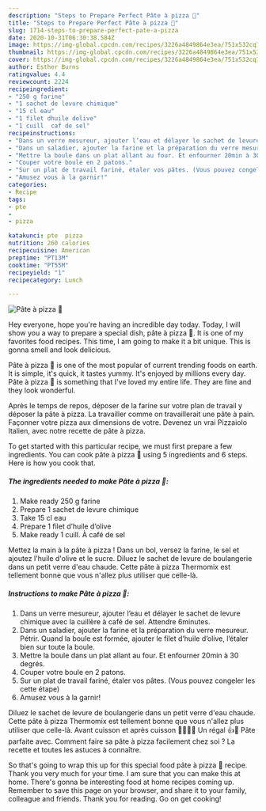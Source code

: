 ```yaml
---
description: "Steps to Prepare Perfect Pâte à pizza 🍕"
title: "Steps to Prepare Perfect Pâte à pizza 🍕"
slug: 1714-steps-to-prepare-perfect-pate-a-pizza
date: 2020-10-31T06:30:38.584Z
image: https://img-global.cpcdn.com/recipes/3226a4849864e3ea/751x532cq70/pate-a-pizza-🍕-photo-principale-de-la-recette.jpg
thumbnail: https://img-global.cpcdn.com/recipes/3226a4849864e3ea/751x532cq70/pate-a-pizza-🍕-photo-principale-de-la-recette.jpg
cover: https://img-global.cpcdn.com/recipes/3226a4849864e3ea/751x532cq70/pate-a-pizza-🍕-photo-principale-de-la-recette.jpg
author: Esther Burns
ratingvalue: 4.4
reviewcount: 2224
recipeingredient:
- "250 g farine"
- "1 sachet de levure chimique"
- "15 cl eau"
- "1 filet dhuile dolive"
- "1 cuill  caf de sel"
recipeinstructions:
- "Dans un verre mesureur, ajouter l’eau et délayer le sachet de levure chimique avec la cuillère à café de sel. Attendre 6minutes."
- "Dans un saladier, ajouter la farine et la préparation du verre mesureur. Pétrir. Quand la boule est formée, ajouter le filet d’huile d’olive, l’étaler bien sur toute la boule."
- "Mettre la boule dans un plat allant au four. Et enfourner 20min à 30 degrés."
- "Couper votre boule en 2 patons."
- "Sur un plat de travail fariné, étaler vos pâtes. (Vous pouvez congeler les cette étape)"
- "Amusez vous à la garnir!"
categories:
- Recipe
tags:
- pte
- 
- pizza

katakunci: pte  pizza 
nutrition: 260 calories
recipecuisine: American
preptime: "PT13M"
cooktime: "PT55M"
recipeyield: "1"
recipecategory: Lunch

---
```



![Pâte à pizza 🍕](https://img-global.cpcdn.com/recipes/3226a4849864e3ea/751x532cq70/pate-a-pizza-🍕-photo-principale-de-la-recette.jpg)

Hey everyone, hope you're having an incredible day today. Today, I will show you a way to prepare a special dish, pâte à pizza 🍕. It is one of my favorites food recipes. This time, I am going to make it a bit unique. This is gonna smell and look delicious.

Pâte à pizza 🍕 is one of the most popular of current trending foods on earth. It is simple, it's quick, it tastes yummy. It's enjoyed by millions every day. Pâte à pizza 🍕 is something that I've loved my entire life. They are fine and they look wonderful.

Après le temps de repos, déposer de la farine sur votre plan de travail y déposer la pâte à pizza. La travailler comme on travaillerait une pâte à pain. Façonner votre pizza aux dimensions de votre. Devenez un vrai Pizzaiolo Italien, avec notre recette de pâte à pizza.


To get started with this particular recipe, we must first prepare a few ingredients. You can cook pâte à pizza 🍕 using 5 ingredients and 6 steps. Here is how you cook that.

<!--inarticleads1-->

##### The ingredients needed to make Pâte à pizza 🍕:

1. Make ready 250 g farine
1. Prepare 1 sachet de levure chimique
1. Take 15 cl eau
1. Prepare 1 filet d’huile d’olive
1. Make ready 1 cuill. À café de sel


Mettez la main à la pâte à pizza ! Dans un bol, versez la farine, le sel et ajoutez l&#39;huile d&#39;olive et le sucre. Diluez le sachet de levure de boulangerie dans un petit verre d&#39;eau chaude. Cette pâte à pizza Thermomix est tellement bonne que vous n&#39;allez plus utiliser que celle-là. 

<!--inarticleads2-->

##### Instructions to make Pâte à pizza 🍕:

1. Dans un verre mesureur, ajouter l’eau et délayer le sachet de levure chimique avec la cuillère à café de sel. Attendre 6minutes.
1. Dans un saladier, ajouter la farine et la préparation du verre mesureur. Pétrir. Quand la boule est formée, ajouter le filet d’huile d’olive, l’étaler bien sur toute la boule.
1. Mettre la boule dans un plat allant au four. Et enfourner 20min à 30 degrés.
1. Couper votre boule en 2 patons.
1. Sur un plat de travail fariné, étaler vos pâtes. (Vous pouvez congeler les cette étape)
1. Amusez vous à la garnir!


Diluez le sachet de levure de boulangerie dans un petit verre d&#39;eau chaude. Cette pâte à pizza Thermomix est tellement bonne que vous n&#39;allez plus utiliser que celle-là. Avant cuisson et après cuisson 🍕🍕🍕🍕 Un régal 👍🍴 Pâte parfaite avec. Comment faire sa pâte à pizza facilement chez soi ? La recette et toutes les astuces à connaître. 

So that's going to wrap this up for this special food pâte à pizza 🍕 recipe. Thank you very much for your time. I am sure that you can make this at home. There's gonna be interesting food at home recipes coming up. Remember to save this page on your browser, and share it to your family, colleague and friends. Thank you for reading. Go on get cooking!
